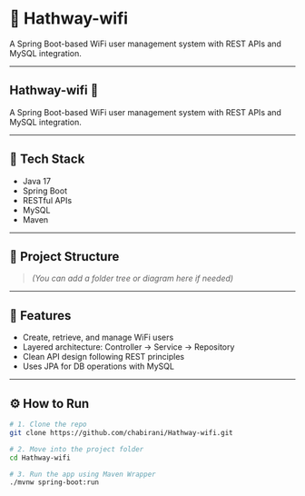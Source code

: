 # 📡 Hathway-wifi  
A Spring Boot-based WiFi user management system with REST APIs and MySQL integration.

---

## Hathway-wifi 🚀  
A Spring Boot-based WiFi user management system with REST APIs and MySQL integration.

---

## 🔧 Tech Stack  
- Java 17  
- Spring Boot  
- RESTful APIs  
- MySQL  
- Maven

---

## 📁 Project Structure  
> *(You can add a folder tree or diagram here if needed)*

---

## 📌 Features  
- Create, retrieve, and manage WiFi users  
- Layered architecture: Controller → Service → Repository  
- Clean API design following REST principles  
- Uses JPA for DB operations with MySQL

---

## ⚙️ How to Run

```bash
# 1. Clone the repo
git clone https://github.com/chabirani/Hathway-wifi.git

# 2. Move into the project folder
cd Hathway-wifi

# 3. Run the app using Maven Wrapper
./mvnw spring-boot:run
